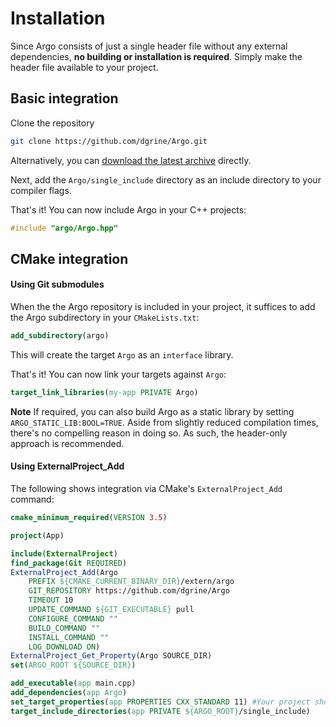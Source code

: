 # Installation

Since Argo consists of just a single header file without any external dependencies, __no building or installation is required__. Simply make the header file available to your project.

## Basic integration

Clone the repository

```bash
git clone https://github.com/dgrine/Argo.git
```

Alternatively, you can [download the latest archive](...) directly.

Next, add the `Argo/single_include` directory as an include directory to your compiler flags.

That's it! You can now include Argo in your C++ projects:

```C++
#include "argo/Argo.hpp"
```

## CMake integration

#### Using Git submodules

When the the Argo repository is included in your project, it suffices to add the Argo subdirectory in your `CMakeLists.txt`:

```CMake
add_subdirectory(argo)
```
This will create the target `Argo` as an `interface` library.

That's it! You can now link your targets against `Argo`:

```CMake
target_link_libraries(my-app PRIVATE Argo)
```

__Note__ If required, you can also build Argo as a static library by setting `ARGO_STATIC_LIB:BOOL=TRUE`. Aside from slightly reduced compilation times, there's no compelling reason in doing so. As such, the header-only approach is recommended.

#### Using ExternalProject_Add

The following shows integration via CMake's `ExternalProject_Add` command:

```CMake
cmake_minimum_required(VERSION 3.5)

project(App)

include(ExternalProject)
find_package(Git REQUIRED)
ExternalProject_Add(Argo
    PREFIX ${CMAKE_CURRENT_BINARY_DIR}/extern/argo
    GIT_REPOSITORY https://github.com/dgrine/Argo
    TIMEOUT 10
    UPDATE_COMMAND ${GIT_EXECUTABLE} pull
    CONFIGURE_COMMAND ""
    BUILD_COMMAND ""
    INSTALL_COMMAND ""
    LOG_DOWNLOAD ON)
ExternalProject_Get_Property(Argo SOURCE_DIR)
set(ARGO_ROOT ${SOURCE_DIR})

add_executable(app main.cpp)
add_dependencies(app Argo)
set_target_properties(app PROPERTIES CXX_STANDARD 11) #Your project should be C++ >= 11
target_include_directories(app PRIVATE ${ARGO_ROOT}/single_include)
```
